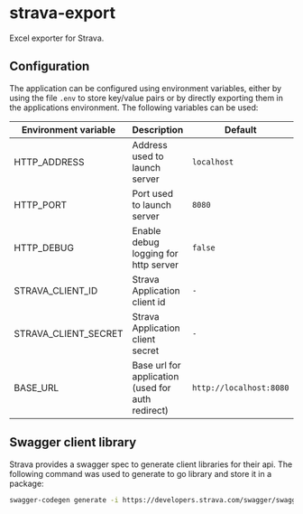 # strava-export

Excel exporter for Strava.

## Configuration

The application can be configured using environment variables, either by using the file `.env` to
store key/value pairs or by directly exporting them in the applications environment. The following
variables can be used:

| Environment variable | Description                                       | Default                 |
| -------------------- | ------------------------------------------------- | ----------------------- |
| HTTP_ADDRESS         | Address used to launch server                     | `localhost`             |
| HTTP_PORT            | Port used to launch server                        | `8080`                  |
| HTTP_DEBUG           | Enable debug logging for http server              | `false`                 |
| STRAVA_CLIENT_ID     | Strava Application client id                      | `-`                     |
| STRAVA_CLIENT_SECRET | Strava Application client secret                  | `-`                     |
| BASE_URL             | Base url for application (used for auth redirect) | `http://localhost:8080` |

## Swagger client library

Strava provides a swagger spec to generate client libraries for their api. The following command
was used to generate to go library and store it in a package:

```bash
swagger-codegen generate -i https://developers.strava.com/swagger/swagger.json -l go -o pkg/strava
```
